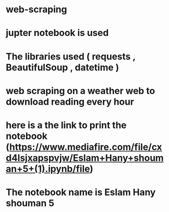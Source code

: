 # web-scraping
# jupter notebook is used 

# The libraries used ( requests , BeautifulSoup , datetime )

# web scraping on a weather web to download reading every hour 

# here is a the link to print the notebook (https://www.mediafire.com/file/cxd4lsjxapspvjw/Eslam+Hany+shouman+5+(1).ipynb/file)
# The notebook name is Eslam Hany shouman 5
